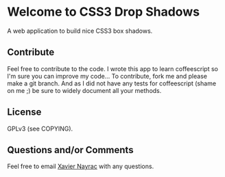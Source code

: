 Welcome to CSS3 Drop Shadows
============================

A web application to build nice CSS3 box shadows.


Contribute
-----------

Feel free to contribute to the code. I wrote this app to learn coffeescript so
I'm sure you can improve my code... To contribute, fork me and please make a
git branch. And as I did not have any tests for coffeescript (shame on me ;) be sure
to widely document all your methods.

License
--------------------------

GPLv3 (see COPYING).

Questions and/or Comments
--------------------------

Feel free to email [Xavier Nayrac](mailto:xavier.nayrac@gmail.com)
with any questions.
